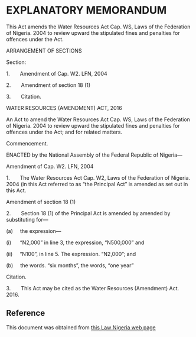 # EXPLANATORY MEMORANDUM

This Act amends the Water Resources Act Cap. WS, Laws of the Federation of Nigeria. 2004 to review upward the stipulated fines and penalties for offences under the Act.

ARRANGEMENT OF SECTIONS

Section:

1.       Amendment of Cap. W2. LFN, 2004

2.       Amendment of section 18 (1)

3.       Citation.

WATER RESOURCES (AMENDMENT) ACT, 2016

An Act to amend the Water Resources Act Cap. WS, Laws of the Federation of Nigeria. 2004 to review upward the stipulated fines and penalties for offences under the Act; and for related matters.

Commencement.

ENACTED by the National Assembly of the Federal Republic of Nigeria—

Amendment of Cap. W2. LFN, 2004

1.       The Water Resources Act Cap. W2, Laws of the Federation of Nigeria. 2004 (in this Act referred to as “the Principal Act” is amended as set out in this Act.

Amendment of section 18 (1)

2.       Section 18 (1) of the Principal Act is amended by amended by substituting for—

(a)     the expression—

(i)      “N2,000” in line 3, the expression, “N500,000” and

(ii)     “N100”, in line 5. The expression. “N2,000”; and

(b)     the words. “six months”, the words, “one year”

Citation.

3.       This Act may be cited as the Water Resources (Amendment) Act. 2016.

## Reference

This document was obtained from [this Law Nigeria web page](http://www.lawnigeria.com/LFN/W/Water-Resources%28Amendment%29Act.php)